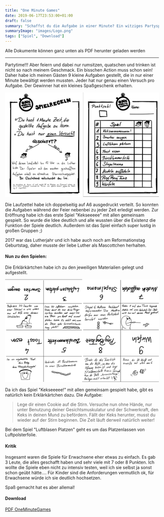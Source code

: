 ```yaml
---
title: "One Minute Games"
date: 2019-06-17T23:53:00+01:00
draft: false
summary: "Schaffst du die Aufgabe in einer Minute? Ein witziges Partyspiel"
summaryImage: "images/Logo.png"
tags: ["Spiel", "Download"]
---
```


Alle Dokumente können ganz unten als PDF herunter geladen werden

---

Partytime!!! Aber feiern und dabei nur rumsitzen, quatschen und trinken ist nicht so nach meinem Geschmack. Ein bisschen Action muss schon sein! Daher habe ich meinen Gästen 9 kleine Aufgaben gestellt, die in nur einer Minute bewältigt werden mussten. Jeder hat nur genau einen Versuch pro Aufgabe. Der Gewinner hat ein kleines Spaßgeschenk erhalten.

![Übersicht](images/Laufzettel.png)

Die Laufzettel habe ich doppelseitig auf A6 ausgedruckt verteilt. So konnten die Aufgaben während der Feier nebenbei zu jeder Zeit erledigt werden. Zur Eröffnung habe ich das erste Spiel "Kekseeeee" mit allen gemeinsam gespielt. So wurde die Idee deutlich und alle wussten über die Existenz die Funktion der Spiele deutlich. Außerdem ist das Spiel einfach super lustig in großen Gruppen ;)

2017 war das Lutherjahr und ich habe auch noch am Reformationstag Geburtstag, daher musste der liebe Luther als Mascottchen herhalten.

#### Nun zu den Spielen:

Die Erklärkärtchen habe ich zu den jeweiligen Materialien gelegt und aufgestellt.

![Spiele](images/Spiele.png)

Da ich das Spiel "Kekseeeee!" mit allen gemeinsam gespielt habe, gibt es natürlich kein Erklärkärtchen dazu. Die Aufgabe:

> Lege dir einen Cookie auf die Stirn. Versuche nun ohne Hände, nur unter Benutzung deiner Gesichtsmuskulatur und der Schwerkraft, den Keks in deinen Mund zu befördern. Fällt der Keks herunter, musst du wieder auf der Stirn beginnen. Die Zeit läuft derweil natürlich weiter!

Bei dem Spiel "Luftblasen Platzen" geht es um das Platzenlassen von Luftpolsterfolie.

#### Kritik

Insgesamt waren die Spiele für Erwachsene eher etwas zu einfach. Es gab 3 Leute, die alles geschafft haben und sehr viele mit 7 oder 8 Punkten. Ich wollte die Spiele eben nicht zu intensiv testen, weil ich sie selbst ja sonst schon geübt hätte.... Für Kinder sind die Anforderungen vermutlich ok, für Erwachsene würde ich sie deutlich hochsetzen.

Spaß gemacht hat es aber allemal!

#### Download

[PDF OneMinuteGames](Dateien/OneMinuteGames.pdf)
